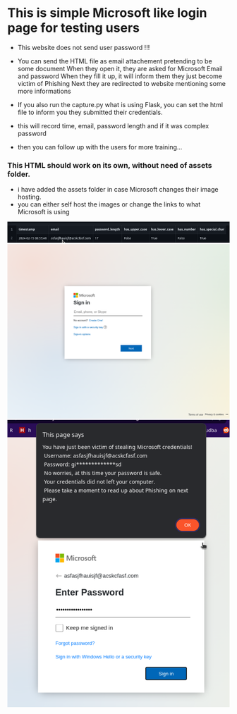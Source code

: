 # This is simple Microsoft like login page for testing users
- This website does not send user password !!!
- You can send the HTML file as email attachement pretending to be some document
    When they open it, they are asked for Microsoft Email and password
    When they fill it up, it will inform them they just become victim of Phishing
    Next they are redirected to website mentioning some more informations

- If you also run the capture.py what is using Flask, you can set the html file to inform you they submitted their credentials.
- this will record time, email, password length and if it was complex password
- then you can follow up with the users for more training...


### This HTML should work on its own, without need of assets folder.
- i have added the assets folder in case Microsoft changes their image hosting.
- you can either self host the images or change the links to what Microsoft is using

![alt text](preview/table.png)
![alt text](preview/email.png)
![alt text](preview/passw_alert.png)

